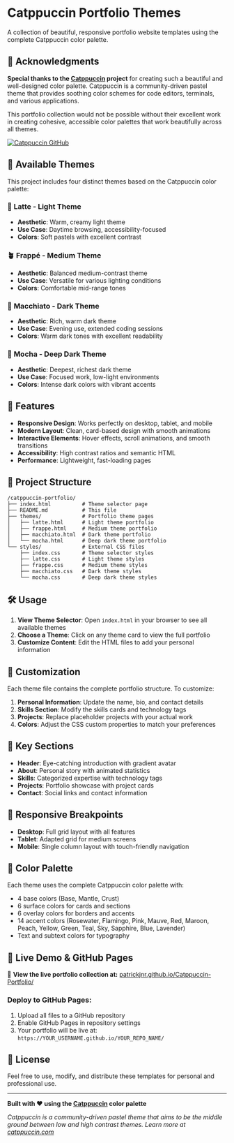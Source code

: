 # Catppuccin Portfolio Themes

A collection of beautiful, responsive portfolio website templates using the complete Catppuccin color palette.

## 🙏 Acknowledgments

**Special thanks to the [Catppuccin](https://github.com/catppuccin/catppuccin) project** for creating such a beautiful and well-designed color palette. Catppuccin is a community-driven pastel theme that provides soothing color schemes for code editors, terminals, and various applications.

This portfolio collection would not be possible without their excellent work in creating cohesive, accessible color palettes that work beautifully across all themes.

[![Catppuccin GitHub](https://img.shields.io/badge/Catppuccin-GitHub-181717?style=flat&logo=github)](https://github.com/catppuccin/catppuccin)

## 🎨 Available Themes

This project includes four distinct themes based on the Catppuccin color palette:

### 🌻 **Latte** - Light Theme
- **Aesthetic**: Warm, creamy light theme
- **Use Case**: Daytime browsing, accessibility-focused
- **Colors**: Soft pastels with excellent contrast

### 🪴 **Frappé** - Medium Theme
- **Aesthetic**: Balanced medium-contrast theme
- **Use Case**: Versatile for various lighting conditions
- **Colors**: Comfortable mid-range tones

### 🌺 **Macchiato** - Dark Theme
- **Aesthetic**: Rich, warm dark theme
- **Use Case**: Evening use, extended coding sessions
- **Colors**: Warm dark tones with excellent readability

### 🌿 **Mocha** - Deep Dark Theme
- **Aesthetic**: Deepest, richest dark theme
- **Use Case**: Focused work, low-light environments
- **Colors**: Intense dark colors with vibrant accents

## 🚀 Features

- **Responsive Design**: Works perfectly on desktop, tablet, and mobile
- **Modern Layout**: Clean, card-based design with smooth animations
- **Interactive Elements**: Hover effects, scroll animations, and smooth transitions
- **Accessibility**: High contrast ratios and semantic HTML
- **Performance**: Lightweight, fast-loading pages

## 📁 Project Structure

```
/catppuccin-portfolio/
├── index.html          # Theme selector page
├── README.md           # This file
├── themes/             # Portfolio theme pages
│   ├── latte.html      # Light theme portfolio
│   ├── frappe.html     # Medium theme portfolio
│   ├── macchiato.html  # Dark theme portfolio
│   └── mocha.html      # Deep dark theme portfolio
└── styles/             # External CSS files
    ├── index.css       # Theme selector styles
    ├── latte.css       # Light theme styles
    ├── frappe.css      # Medium theme styles
    ├── macchiato.css   # Dark theme styles
    └── mocha.css       # Deep dark theme styles
```

## 🛠️ Usage

1. **View Theme Selector**: Open `index.html` in your browser to see all available themes
2. **Choose a Theme**: Click on any theme card to view the full portfolio
3. **Customize Content**: Edit the HTML files to add your personal information

## 🎯 Customization

Each theme file contains the complete portfolio structure. To customize:

1. **Personal Information**: Update the name, bio, and contact details
2. **Skills Section**: Modify the skills cards and technology tags
3. **Projects**: Replace placeholder projects with your actual work
4. **Colors**: Adjust the CSS custom properties to match your preferences

## 🌟 Key Sections

- **Header**: Eye-catching introduction with gradient avatar
- **About**: Personal story with animated statistics
- **Skills**: Categorized expertise with technology tags
- **Projects**: Portfolio showcase with project cards
- **Contact**: Social links and contact information

## 📱 Responsive Breakpoints

- **Desktop**: Full grid layout with all features
- **Tablet**: Adapted grid for medium screens
- **Mobile**: Single column layout with touch-friendly navigation

## 🎨 Color Palette

Each theme uses the complete Catppuccin color palette with:
- 4 base colors (Base, Mantle, Crust)
- 6 surface colors for cards and sections
- 6 overlay colors for borders and accents
- 14 accent colors (Rosewater, Flamingo, Pink, Mauve, Red, Maroon, Peach, Yellow, Green, Teal, Sky, Sapphire, Blue, Lavender)
- Text and subtext colors for typography

## 🚀 Live Demo & GitHub Pages

🎉 **View the live portfolio collection at:** [patrickjnr.github.io/Catppuccin-Portfolio/](https://patrickjnr.github.io/Catppuccin-Portfolio/)

### Deploy to GitHub Pages:
1. Upload all files to a GitHub repository
2. Enable GitHub Pages in repository settings
3. Your portfolio will be live at: `https://YOUR_USERNAME.github.io/YOUR_REPO_NAME/`

## 📄 License

Feel free to use, modify, and distribute these templates for personal and professional use.

---

**Built with ❤️ using the [Catppuccin](https://github.com/catppuccin/catppuccin) color palette**

*Catppuccin is a community-driven pastel theme that aims to be the middle ground between low and high contrast themes. Learn more at [catppuccin.com](https://catppuccin.com)*
